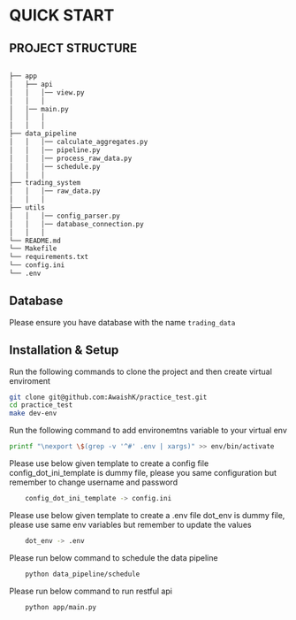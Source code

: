 # QUICK START

## PROJECT STRUCTURE

```bash

├── app
│   ├── api
│   │   │── view.py
│   │   │
│   │── main.py                    
│   │   │   
│   │   │ 
├── data_pipeline
│   │   │── calculate_aggregates.py
│   │   │── pipeline.py
│   │   │── process_raw_data.py
│   │   │── schedule.py
│   │   │
├── trading_system
│   │   │── raw_data.py
│   │   │
├── utils
│   │   │── config_parser.py
│   │   │── database_connection.py
│   │   │
└── README.md
└── Makefile
└── requirements.txt
└── config.ini
└── .env
```

## Database 

Please ensure you have database with the name `trading_data`

## Installation & Setup

Run the following commands to clone the project and then create virtual enviroment

```bash
git clone git@github.com:AwaishK/practice_test.git
cd practice_test
make dev-env
```

Run the following command to add environemtns variable to your virtual env

```bash
printf "\nexport \$(grep -v '^#' .env | xargs)" >> env/bin/activate
```

Please use below given template to create a config file 
config_dot_ini_template is dummy file, please you same configuration but remember to change username and password

```bash
    config_dot_ini_template -> config.ini
```

Please use below given template to create a .env file
dot_env is dummy file, please use same env variables but remember to update the values

```bash
    dot_env -> .env
```

Please run below command to schedule the data pipeline

```bash
    python data_pipeline/schedule
```

Please run below command to run restful api

```bash
    python app/main.py
```

